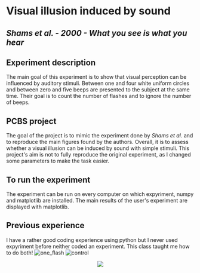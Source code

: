 # Visual illusion induced by sound

## *Shams et al. - 2000 - What you see is what you hear*

## Experiment description
The main goal of this experiment is to show that visual perception can be influenced by auditory stimuli. Between one and four white uniform circles and between zero and five beeps are presented to the subject at the same time. Their goal is to count the number of flashes and to ignore the number of beeps.

## PCBS project

The goal of the project is to mimic the experiment done by *Shams et al.* and to reproduce the main figures found by the authors. Overall, it is to assess whether a visual illusion can be induced by sound with simple stimuli. This project's aim is not to fully reproduce the original experiment, as I changed some parameters to make the task easier.

## To run the experiment

The experiment can be run on every computer on which expyriment, numpy and matplotlib are installed. The main results of the user's experiment are displayed with matplotlib.

## Previous experience

I have a rather good coding experience using python but I never used expyriment before neither coded an experiment.
This class taught me how to do both!
![one_flash](https://user-images.githubusercontent.com/81678087/118058235-0543f600-b38e-11eb-91b1-b09f2a1fdfbb.png)
![control](https://user-images.githubusercontent.com/81678087/118058233-04ab5f80-b38e-11eb-99b5-7b2404909f27.png)
<p align="center">
  <img src="https://user-images.githubusercontent.com/81678087/118058236-05dc8c80-b38e-11eb-8278-29060b132802.png" />
</p>
